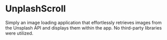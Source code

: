 # UnplashScroll
Simply an image loading application that effortlessly retrieves images from the Unsplash API and displays them within the app. No third-party libraries were utilized.
